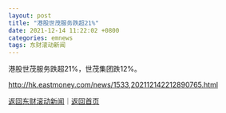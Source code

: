 ```yaml
---
layout: post
title: "港股世茂服务跌超21%"
date: 2021-12-14 11:22:02 +0800
categories: emnews
tags: 东财滚动新闻
---
```


港股世茂服务跌超21%，世茂集团跌12%。

<http://hk.eastmoney.com/news/1533,202112142212890765.html>

[返回东财滚动新闻](//finews.withounder.com/emnews/)｜[返回首页](//finews.withounder.com/)